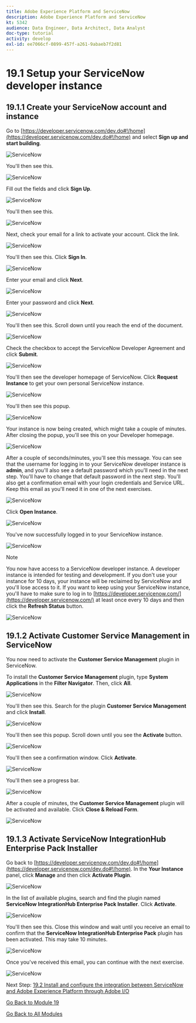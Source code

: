 ```yaml
---
title: Adobe Experience Platform and ServiceNow 
description: Adobe Experience Platform and ServiceNow
kt: 5342
audience: Data Engineer, Data Architect, Data Analyst
doc-type: tutorial
activity: develop
exl-id: ee7066cf-0899-457f-a261-9abaeb7f2d81
---
```

# 19.1 Setup your ServiceNow developer instance

## 19.1.1 Create your ServiceNow account and instance

Go to [https://developer.servicenow.com/dev.do#!/home](https://developer.servicenow.com/dev.do#!/home) and select **Sign up and start building**. 

![ServiceNow](./images/snow1.png)

You'll then see this. 

![ServiceNow](./images/snow2.png)

Fill out the fields and click **Sign Up**.

![ServiceNow](./images/snow3.png)

You'll then see this. 

![ServiceNow](./images/snow4.png)

Next, check your email for a link to activate your account. Click the link.

![ServiceNow](./images/snow5.png)

You'll then see this. Click **Sign In**.

![ServiceNow](./images/snow6.png)

Enter your email and click **Next**.

![ServiceNow](./images/snow7.png)

Enter your password and click **Next**.

![ServiceNow](./images/snow8.png)

You'll then see this. Scroll down until you reach the end of the document.

![ServiceNow](./images/snow9.png)

Check the checkbox to accept the ServiceNow Developer Agreement and click **Submit**.

![ServiceNow](./images/snow10.png)

You'll then see the developer homepage of ServiceNow. Click **Request Instance** to get your own personal ServiceNow instance.

![ServiceNow](./images/snow11.png)

You'll then see this popup.

![ServiceNow](./images/snow11a.png)

Your instance is now being created, which might take a couple of minutes. After closing the popup, you'll see this on your Developer homepage.

![ServiceNow](./images/snow12.png)

After a couple of seconds/minutes, you'll see this message. You can see that the username for logging in to your ServiceNow developer instance is **admin**, and you'll also see a default password which you'll need in the next step. You'll have to change that default password in the next step. You'll also get a confirmation email with your login credentials and Service URL. Keep this email as you'll need it in one of the next exercises.

![ServiceNow](./images/snow13e.png)

Click **Open Instance**.

![ServiceNow](./images/snow13.png)

You've now successfully logged in to your ServiceNow instance. 

![ServiceNow](./images/snow17.png)

>[!NOTE]
>
>You now have access to a ServiceNow developer instance. A developer instance is intended for testing and development. If you don't use your instance for 10 days, your instance will be reclaimed by ServiceNow and you'll lose access to it. If you want to keep using your ServiceNow instance, you'll have to make sure to log in to [https://developer.servicenow.com/](https://developer.servicenow.com/) at least once every 10 days and then click the **Refresh Status** button.

![ServiceNow](./images/snow17a.png)

## 19.1.2 Activate Customer Service Management in ServiceNow

You now need to activate the **Customer Service Management** plugin in ServiceNow.

To install the **Customer Service Management** plugin, type **System Applications** in the **Filter Navigator**. Then, click **All**.

![ServiceNow](./images/csmplugin1.png)

You'll then see this. Search for the plugin **Customer Service Management** and click **Install**.

![ServiceNow](./images/csmplugin2.png)

You'll then see this popup. Scroll down until you see the **Activate** button.

![ServiceNow](./images/csmplugin2a.png)

You'll then see a confirmation window. Click **Activate**.

![ServiceNow](./images/csmplugin2b.png)

You'll then see a progress bar. 

![ServiceNow](./images/csmplugin3a.png)

After a couple of minutes, the **Customer Service Management** plugin will be activated and available. Click **Close & Reload Form**.

![ServiceNow](./images/csmplugin4.png)

## 19.1.3 Activate ServiceNow IntegrationHub Enterprise Pack Installer

Go back to [https://developer.servicenow.com/dev.do#!/home](https://developer.servicenow.com/dev.do#!/home). In the **Your Instance** panel, click **Manage** and then click **Activate Plugin**.

![ServiceNow](./images/snow18.png)

In the list of available plugins, search and find the plugin named **ServiceNow IntegrationHub Enterprise Pack Installer**. Click **Activate**.

![ServiceNow](./images/snow19.png)

You'll then see this. Close this window and wait until you receive an email to confirm that the **ServiceNow IntegrationHub Enterprise Pack** plugin has been activated. This may take 10 minutes.

![ServiceNow](./images/snow20.png)

Once you've received this email, you can continue with the next exercise.

![ServiceNow](./images/snow21.png)

Next Step: [19.2 Install and configure the integration between ServiceNow and Adobe Experience Platform through Adobe I/O](./ex2.md)

[Go Back to Module 19](./call-center-servicenow.md)

[Go Back to All Modules](./../../overview.md)
